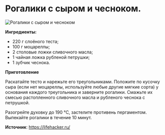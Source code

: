 # Рогалики с сыром и чесноком.

![Рогалики с сыром и чесноком](/images/Kulinar/Import/rogalik-sir-chesnok.jpg 'Рогалики с сыром и чесноком')

**Ингредиенты:**

- 220 г слоёного теста;
- 100 г моцареллы;
- 2 столовые ложки сливочного масла;
- 1 чайная ложка рубленой петрушки;
- 1 зубчик чеснока.

**Приготовление**

Раскатайте тесто и нарежьте его треугольниками. Положите по кусочку сыра (если нет моцареллы, используйте любые другие мягкие сорта) у основания каждого треугольника и заверните рогалики. Смажьте их смесью растопленного сливочного масла и рубленого чеснока с петрушкой.

Разогрейте духовку до 190 °С, застелите противень пергаментом. Выпекайте рогалики в течение 10 минут.

**Источник**: https://lifehacker.ru/
